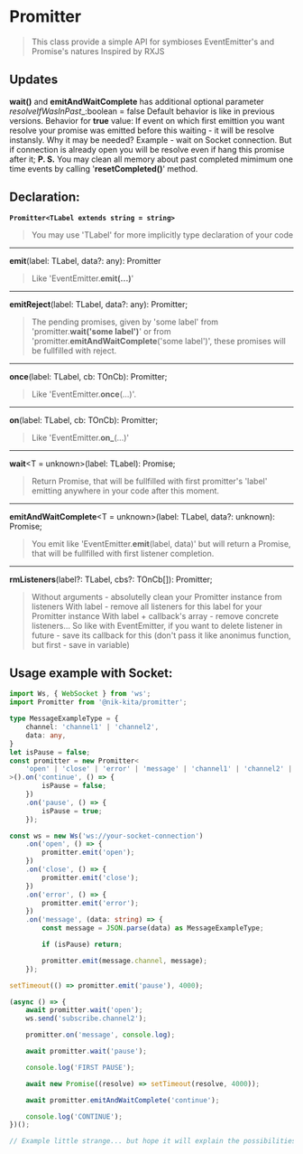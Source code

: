 # Promitter

> This class provide a simple API for symbioses EventEmitter's and Promise's natures
> Inspired by RXJS

## Updates
__wait()__ and __emitAndWaitComplete__ has additional optional parameter _resolveIfWasInPast__:boolean = false
Default behavior is like in previous versions.
Behavior for __true__ value:
If event on which first emittion you want resolve your promise was emitted before this waiting - it will be resolve instansly.
Why it may be needed?
Example - wait on Socket connection. But if connection is already open you will be resolve even if hang this promise after it;
__P. S.__
You may clean all memory about past completed mimimum one time events by calling '__resetCompleted()__' method.

## Declaration:

**`Promitter<TLabel extends string = string>`**

> You may use 'TLabel' for more implicitly type declaration of your code

---

**emit**(label: TLabel, data?: any): Promitter

> Like 'EventEmitter.**emit(...)**'

---

**emitReject**(label: TLabel, data?: any): Promitter;

> The pending promises, given by 'some label' from 'promitter.**wait('some label')**' or from 'promitter.**emitAndWaitComplete**('some label')', these promises will be fullfilled with reject.

---

**once**(label: TLabel, cb: TOnCb): Promitter;

> Like 'EventEmitter.**once**(...)'.

---

**on**(label: TLabel, cb: TOnCb): Promitter;

> Like 'EventEmitter.**on\_**(...)'

---

**wait**<T = unknown>(label: TLabel): Promise<T>;

> Return Promise, that will be fullfilled with first promitter's 'label' emitting anywhere in your code after this moment.

---

**emitAndWaitComplete**<T = unknown>(label: TLabel, data?: unknown): Promise<T>;

> You emit like 'EventEmitter.**emit**(label, data)' but will return a Promise, that will be fullfilled with first listener completion.

---

**rmListeners**(label?: TLabel, cbs?: TOnCb[]): Promitter;

> Without arguments - absolutelly clean your Promitter instance from listeners
> With label - remove all listeners for this label for your Promitter instance
> With label + callback's array - remove concrete listeners... So like with EventEmitter, if you want to delete listener in future - save its callback for this (don't pass it like anonimus function, but first - save in variable)

## Usage example with Socket:

```ts
import Ws, { WebSocket } from 'ws';
import Promitter from '@nik-kita/promitter';

type MessageExampleType = {
    channel: 'channel1' | 'channel2',
    data: any,
}
let isPause = false;
const promitter = new Promitter<
    'open' | 'close' | 'error' | 'message' | 'channel1' | 'channel2' | 'pause' | 'continue' | 'job'
>().on('continue', () => {
        isPause = false;
    })
    .on('pause', () => {
        isPause = true;
    });

const ws = new Ws('ws://your-socket-connection')
    .on('open', () => {
        promitter.emit('open');
    })
    .on('close', () => {
        promitter.emit('close');
    })
    .on('error', () => {
        promitter.emit('error');
    })
    .on('message', (data: string) => {
        const message = JSON.parse(data) as MessageExampleType;

        if (isPause) return;

        promitter.emit(message.channel, message);
    });

setTimeout(() => promitter.emit('pause'), 4000);

(async () => {
    await promitter.wait('open');
    ws.send('subscribe.channel2');

    promitter.on('message', console.log);

    await promitter.wait('pause');

    console.log('FIRST PAUSE');

    await new Promise((resolve) => setTimeout(resolve, 4000));

    await promitter.emitAndWaitComplete('continue');

    console.log('CONTINUE');
})();

// Example little strange... but hope it will explain the possibilities and goals of this package
```
